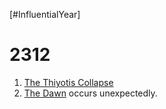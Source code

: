 [#InfluentialYear]

# 2312

1. [The Thiyotis Collapse](../Large%20Events/Thiyotis%20Detonation.md)
2. [The Dawn](../Large%20Events/The%20Dawn.md) occurs unexpectedly.